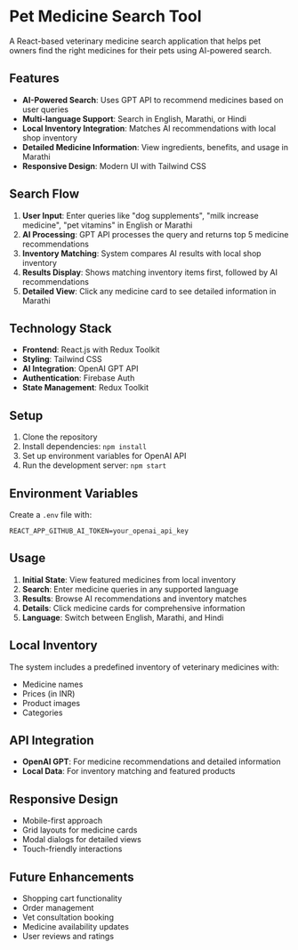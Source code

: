 # Pet Medicine Search Tool

A React-based veterinary medicine search application that helps pet owners find the right medicines for their pets using AI-powered search.

## Features

- **AI-Powered Search**: Uses GPT API to recommend medicines based on user queries
- **Multi-language Support**: Search in English, Marathi, or Hindi
- **Local Inventory Integration**: Matches AI recommendations with local shop inventory
- **Detailed Medicine Information**: View ingredients, benefits, and usage in Marathi
- **Responsive Design**: Modern UI with Tailwind CSS

## Search Flow

1. **User Input**: Enter queries like "dog supplements", "milk increase medicine", "pet vitamins" in English or Marathi
2. **AI Processing**: GPT API processes the query and returns top 5 medicine recommendations
3. **Inventory Matching**: System compares AI results with local shop inventory
4. **Results Display**: Shows matching inventory items first, followed by AI recommendations
5. **Detailed View**: Click any medicine card to see detailed information in Marathi

## Technology Stack

- **Frontend**: React.js with Redux Toolkit
- **Styling**: Tailwind CSS
- **AI Integration**: OpenAI GPT API
- **Authentication**: Firebase Auth
- **State Management**: Redux Toolkit

## Setup

1. Clone the repository
2. Install dependencies: `npm install`
3. Set up environment variables for OpenAI API
4. Run the development server: `npm start`

## Environment Variables

Create a `.env` file with:

```
REACT_APP_GITHUB_AI_TOKEN=your_openai_api_key
```

## Usage

1. **Initial State**: View featured medicines from local inventory
2. **Search**: Enter medicine queries in any supported language
3. **Results**: Browse AI recommendations and inventory matches
4. **Details**: Click medicine cards for comprehensive information
5. **Language**: Switch between English, Marathi, and Hindi

## Local Inventory

The system includes a predefined inventory of veterinary medicines with:

- Medicine names
- Prices (in INR)
- Product images
- Categories

## API Integration

- **OpenAI GPT**: For medicine recommendations and detailed information
- **Local Data**: For inventory matching and featured products

## Responsive Design

- Mobile-first approach
- Grid layouts for medicine cards
- Modal dialogs for detailed views
- Touch-friendly interactions

## Future Enhancements

- Shopping cart functionality
- Order management
- Vet consultation booking
- Medicine availability updates
- User reviews and ratings
